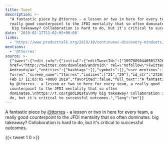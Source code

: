 ```yaml
---
title: Tweet
description: >-
  "A fantastic piece by @ttorres - a lesson or two in here for every team, a
  really good counterpoint to the JFDI mentality that so often dominates.
   big takeaway? Collaboration is hard to do, but it's critical to successful outcomes."
date: '2019-02-17T11:02:05+00:00'
links:
  - 'https://www.producttalk.org/2018/10/continuous-discovery-mindsets/'
mentions:
  - '@ttorres'
source: >-
  {"tweet":{"edit_info":{"initial":{"editTweetIds":["1097089044650123265"],"editableUntil":"2019-02-17T12:03:05.830Z","editsRemaining":"5","isEditEligible":true}},"retweeted":false,"source":"<a
  href=\"http://twitter.com/download/android\" rel=\"nofollow\">Twitter for
  Android</a>","entities":{"hashtags":[],"symbols":[],"user_mentions":[{"name":"Teresa
  Torres","screen_name":"ttorres","indices":["21","29"],"id_str":"2728761","id":"2728761"}],"urls":[{"url":"https://t.co/tgBdLDQstu","expanded_url":"https://www.producttalk.org/2018/10/continuous-discovery-mindsets/","display_url":"producttalk.org/2018/10/contin…","indices":["146","169"]}]},"display_text_range":["0","257"],"favorite_count":"1","id_str":"1097089044650123265","truncated":false,"retweet_count":"0","id":"1097089044650123265","possibly_sensitive":false,"created_at":"Sun
  Feb 17 11:03:05 +0000 2019","favorited":false,"full_text":"A fantastic piece
  by @ttorres - a lesson or two in here for every team, a really good
  counterpoint to the JFDI mentality that so often
  dominates.\nhttps://t.co/tgBdLDQstu\nMy big takeaway? Collaboration is hard to
  do, but it's critical to successful outcomes.","lang":"en"}}
---
```

A fantastic piece by [@ttorres](https://twitter.com/@ttorres) - a lesson or two in here for every team, a really good counterpoint to the JFDI mentality that so often dominates.
 big takeaway? Collaboration is hard to do, but it's critical to successful outcomes.
    
{{< tweet 1 0 >}}
    
